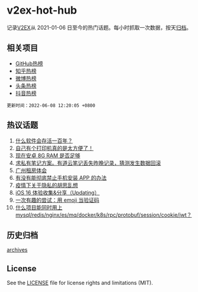# v2ex-hot-hub

 记录[V2EX](https://www.v2ex.com/)从 2021-01-06 日至今的热门话题。每小时抓取一次数据，按天[归档](archives)。
 
 ## 相关项目

- [GitHub热榜](https://github.com/snaildev/github-hot-hub)
- [知乎热榜](https://github.com/snaildev/zhihu-hot-hub)
- [微博热榜](https://github.com/snaildev/weibo-hot-hub)
- [头条热榜](https://github.com/snaildev/toutiao-hot-hub)
- [抖音热榜](https://github.com/snaildev/douyin-hot-hub)


 `更新时间：2022-06-08 12:20:05 +0800`

## 热议话题

1. [什么软件会存活一百年？](https://www.v2ex.com/t/857943)
1. [自己有个打印机真的是太方便了！](https://www.v2ex.com/t/857872)
1. [现在安卓 8G RAM 是否足够](https://www.v2ex.com/t/857881)
1. [求私有笔记方案。有道云笔记丢失昨晚记录，猜测发生数据回滚](https://www.v2ex.com/t/858053)
1. [广州租房体会](https://www.v2ex.com/t/857904)
1. [有没有能彻底禁止手机安装 APP 的办法](https://www.v2ex.com/t/857860)
1. [疫情下关于隐私的胡思乱想](https://www.v2ex.com/t/857891)
1. [iOS 16 体验收集&分享（Updating）](https://www.v2ex.com/t/857916)
1. [一次有趣的尝试：用 emoji 当验证码](https://www.v2ex.com/t/857940)
1. [什么项目能同时用上 mysql/redis/nginx/es/mq/docker/k8s/rpc/protobuf/session/cookie/jwt？](https://www.v2ex.com/t/858039)

## 历史归档

[archives](archives)

## License

See the [LICENSE](LICENSE) file for license rights and limitations (MIT).
